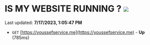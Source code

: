# IS MY WEBSITE RUNNING ? [![](https://img.shields.io/static/v1?label=Sponsor&message=%E2%9D%A4&logo=GitHub&color=%23fe8e86)](https://github.com/sponsors/<username>)

Last updated: **7/17/2023, 1:05:47 PM**

- `GET` [https://youssefservice.me](https://youssefservice.me) - **Up** (785ms)
